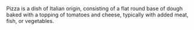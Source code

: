 Pizza is a  dish of Italian origin, consisting of a flat round base of dough baked with a topping of tomatoes and cheese, typically with added meat, fish, or vegetables.